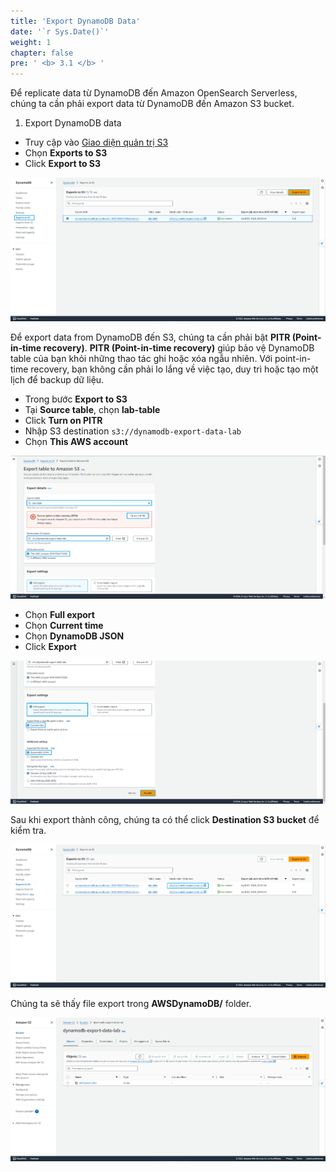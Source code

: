 ```yaml
---
title: 'Export DynamoDB Data'
date: '`r Sys.Date()`'
weight: 1
chapter: false
pre: ' <b> 3.1 </b> '
---
```


Để replicate data từ DynamoDB đến Amazon OpenSearch Serverless, chúng ta cần phải export data từ DynamoDB đến Amazon S3 bucket.

1. Export DynamoDB data

- Truy cập vào [Giao diện quản trị S3](https://ap-southeast-1.console.aws.amazon.com/dynamodbv2/home?region=ap-southeast-1#dashboard)
- Chọn **Exports to S3**
- Click **Export to S3**

![Export DynamoDB Data](/images/2.prerequisite/023-exportdynamodbdata.png)

Để export data from DynamoDB đến S3, chúng ta cần phải bật **PITR (Point-in-time recovery)**.
**PITR (Point-in-time recovery)** giúp bảo vệ DynamoDB table của bạn khỏi những thao tác ghi hoặc xóa ngẫu nhiên. Với point-in-time recovery, bạn không cần phải lo lắng về việc tạo, duy trì hoặc tạo một lịch để backup dữ liệu.

- Trong bước **Export to S3**
- Tại **Source table**, chọn **lab-table**
- Click **Turn on PITR**
- Nhập S3 destination `s3://dynamodb-export-data-lab`
- Chọn **This AWS account**

![Export DynamoDB Data](/images/2.prerequisite/024-exportdynamodbdata.png)

- Chọn **Full export**
- Chọn **Current time**
- Chọn **DynamoDB JSON**
- Click **Export**

![Export DynamoDB Data](/images/2.prerequisite/025-exportdynamodbdata.png)

Sau khi export thành công, chúng ta có thể click **Destination S3 bucket** để kiểm tra.

![Export DynamoDB Data](/images/2.prerequisite/026-exportdynamodbdata.png)

Chúng ta sẽ thấy file export trong **AWSDynamoDB/** folder.

![Export DynamoDB Data](/images/2.prerequisite/027-exportdynamodbdata.png)
